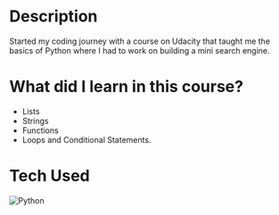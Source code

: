 # Description

Started my coding journey with a course on Udacity that taught me the basics of Python where I had to work on building a mini search engine.


# What did I learn in this course?

- Lists
- Strings
- Functions
- Loops and Conditional Statements.
# Tech Used
![Python](https://img.shields.io/badge/python-3670A0?style=for-the-badge&logo=python&logoColor=ffdd54)
